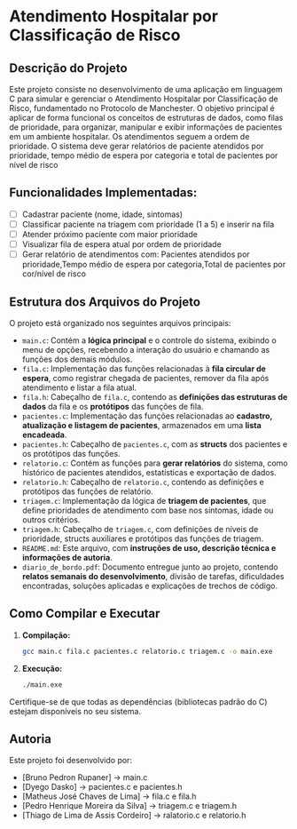 # Atendimento Hospitalar por Classificação de Risco 
## Descrição do Projeto
Este projeto consiste no desenvolvimento de uma aplicação em linguagem C para simular e gerenciar o Atendimento Hospitalar por Classificação de Risco, 
fundamentado no Protocolo de Manchester. O objetivo principal é aplicar de forma funcional os conceitos de estruturas de dados, como filas de prioridade, 
para organizar, manipular e exibir informações de pacientes em um ambiente hospitalar.
Os atendimentos seguem a ordem de prioridade. 
O sistema deve gerar relatórios de paciente atendidos por prioridade, tempo médio de espera por categoria e total de pacientes por nível de risco

## Funcionalidades Implementadas:
- [ ] Cadastrar paciente (nome, idade, sintomas) 
- [ ]	Classificar paciente na triagem com prioridade (1 a 5) e inserir na fila
- [ ]   Atender próximo paciente com maior prioridade
- [ ]	Visualizar fila de espera atual por ordem de prioridade
- [ ] Gerar relatório de atendimentos com: Pacientes atendidos por prioridade,Tempo médio de espera por categoria,Total de pacientes por cor/nível de risco

## Estrutura dos Arquivos do Projeto

O projeto está organizado nos seguintes arquivos principais:

* `main.c`: Contém a **lógica principal** e o controle do sistema, exibindo o menu de opções, recebendo a interação do usuário e chamando as funções dos demais módulos.
* `fila.c`: Implementação das funções relacionadas à **fila circular de espera**, como registrar chegada de pacientes, remover da fila após atendimento e listar a fila atual.
* `fila.h`: Cabeçalho de `fila.c`, contendo as **definições das estruturas de dados** da fila e os **protótipos** das funções de fila.
* `pacientes.c`: Implementação das funções relacionadas ao **cadastro, atualização e listagem de pacientes**, armazenados em uma **lista encadeada**.
* `pacientes.h`: Cabeçalho de `pacientes.c`, com as **structs** dos pacientes e os protótipos das funções.
* `relatorio.c`: Contém as funções para **gerar relatórios** do sistema, como histórico de pacientes atendidos, estatísticas e exportação de dados.
* `relatorio.h`: Cabeçalho de `relatorio.c`, contendo as definições e protótipos das funções de relatório.
* `triagem.c`: Implementação da lógica de **triagem de pacientes**, que define prioridades de atendimento com base nos sintomas, idade ou outros critérios.
* `triagem.h`: Cabeçalho de `triagem.c`, com definições de níveis de prioridade, structs auxiliares e protótipos das funções de triagem.
* `README.md`: Este arquivo, com **instruções de uso, descrição técnica e informações de autoria**.
* `diario_de_bordo.pdf`: Documento entregue junto ao projeto, contendo **relatos semanais do desenvolvimento**, divisão de tarefas, dificuldades encontradas, soluções aplicadas e explicações de trechos de código.

## Como Compilar e Executar

1.  **Compilação:**
    ```bash
    gcc main.c fila.c pacientes.c relatorio.c triagem.c -o main.exe
    ```
2.  **Execução:**
    ```bash
    ./main.exe
    ```

Certifique-se de que todas as dependências (bibliotecas padrão do C) estejam disponíveis no seu sistema.

## Autoria

Este projeto foi desenvolvido por:

* [Bruno Pedron Rupaner] -> main.c
* [Dyego Dasko] -> pacientes.c e pacientes.h
* [Matheus José Chaves de Lima] -> fila.c e fila.h
* [Pedro Henrique Moreira da Silva] -> triagem.c e triagem.h
* [Thiago de Lima de Assis Cordeiro] -> ralatorio.c e relatorio.h